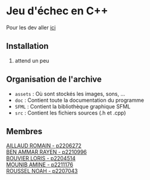 Jeu d'échec en C++
===

Pour les dev aller [ici](DEVELOPER.md)

## Installation

1. attend un peu

## Organisation de l'archive

* `assets` : Où sont stockés les images, sons, ...
* `doc` : Contient toute la documentation du programme
* `SFML` : Contient la bibliothèque graphique SFML
* `src` : Contient les fichiers sources (.h et .cpp)

## Membres

[AILLAUD ROMAIN - p2206272](https://github.com/R0-M1)  
[BEN AMMAR RAYEN - p2210996](https://github.com/RaY22222)   
[BOUVIER LORIS - p2204514](https://github.com/Lolow38)  
[MOUNIB AMINE - p2211176](https://github.com/skymeen)  
[ROUSSEL NOAH - p2207043](https://github.com/KarimPL)